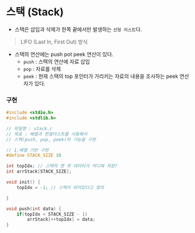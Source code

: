 # 스택 (Stack)

- 스택은 삽입과 삭제가 한쪽 끝에서만 발생하는 `선형 리스트`다.  
> LIFO (Last In, First Out) 방식

- 스택의 연산에는 push pot peek 연산이 있다.
  - `push` : 스택의 연산에 자료 삽입
  - `pop` : 자료를 삭제
  - `peek` : 현재 스택의 top 포인터가 가리키는 자료의 내용을 조사하는 peek 연산자가 있다.

### 구현

```c
#include <stdio.h>
#include <stdlib.h>

// 파일명 : stack.c
// 목표 : 배열과 연결리스트를 사용해서
// 스택(push, pop, peek)의 기능을 구현

// 1.배열 기반 구현
#define STACK_SIZE 10

int topIdx; // 스택의 맨 위 데이터가 어디에 저장? 
int arrStack[STACK_SIZE];

void init() {
	topIdx = -1; // 스택이 비어있다고 정의

}

void push(int data) {
	if(topIdx < STACK_SIZE - 1)
		arrStack[++topIdx] = data;
}
```
